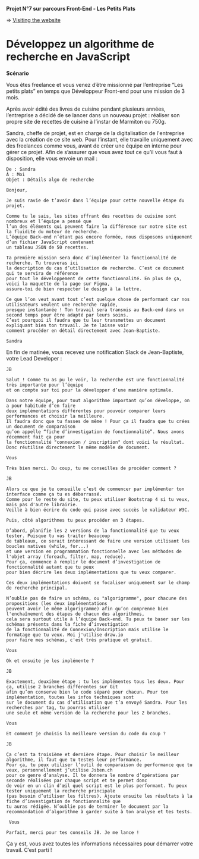 **Projet N°7 sur parcours Front-End - Les Petits Plats**

=> [Visiting the website](https://rominm.github.io/RominManogil_07_13092021/)

Développez un algorithme de recherche en JavaScript
==

**Scénario**

Vous êtes freelance et vous venez d’être missionné par l’entreprise “Les petits plats” en temps que 
Développeur Front-end pour une mission de 3 mois. 

Après avoir édité des livres de cuisine pendant plusieurs années, l’entreprise a décidé de se 
lancer dans un nouveau projet : réaliser son propre site de recettes de cuisine à l’instar de Marmiton ou 750g.  

Sandra, cheffe de projet, est en charge de la digitalisation de l'entreprise avec la création de ce 
site web. Pour l’instant, elle travaille uniquement avec des freelances comme vous, avant de 
créer une équipe en interne pour gérer ce projet. Afin de s’assurer que vous avez tout ce qu’il vous faut à disposition, elle vous envoie un mail : 

```
De : Sandra
À : Moi
Objet : Détails algo de recherche

Bonjour, 

Je suis ravie de t’avoir dans l’équipe pour cette nouvelle étape du projet. 

Comme tu le sais, les sites offrant des recettes de cuisine sont nombreux et l’équipe a pensé que
l’un des éléments qui peuvent faire la différence sur notre site est la fluidité du moteur de recherche. 
L’équipe Back-end n’étant pas encore formée, nous disposons uniquement d’un fichier JavaScript contenant 
un tableau JSON de 50 recettes. 

Ta première mission sera donc d’implémenter la fonctionnalité de recherche. Tu trouveras ici 
la description du cas d’utilisation de recherche. C’est ce document qui te servira de référence 
pour tout le développement de cette fonctionnalité. En plus de ça, voici la maquette de la page sur Figma,
assure-toi de bien respecter le design à la lettre. 

Ce que l’on veut avant tout c’est quelque chose de performant car nos utilisateurs veulent une recherche rapide,
presque instantanée ! Ton travail sera transmis au Back-end dans un second temps pour être adapté par leurs soins. 
C’est pourquoi il faudra que tu leur transmettes un document expliquant bien ton travail. Je te laisse voir 
comment procéder en détail directement avec Jean-Baptiste.

Sandra
```

En fin de matinée, vous recevez une notification Slack de Jean-Baptiste, votre Lead Developer : 

```
JB

Salut ! Comme tu as pu le voir, la recherche est une fonctionnalité très importante pour l’équipe 
et on compte sur toi pour la développer d’une manière optimale. 

Dans notre équipe, pour tout algorithme important qu’on développe, on a pour habitude d’en faire 
deux implémentations différentes pour pouvoir comparer leurs performances et choisir la meilleure. 
Il faudra donc que tu fasses de même ! Pour ça il faudra que tu crées un document de comparaison 
qu’on appelle “fiche d’investigation de fonctionnalité”. Nous avons récemment fait ça pour 
la fonctionnalité "connexion / inscription" dont voici le résultat. Donc réutilise directement le même modèle de document.

Vous

Très bien merci. Du coup, tu me conseilles de procéder comment ?

JB

Alors ce que je te conseille c’est de commencer par implémenter ton interface comme ça tu es débarrassé. 
Comme pour le reste du site, tu peux utiliser Bootstrap 4 si tu veux, mais pas d'autre librairie. 
Veille à bien écrire du code qui passe avec succès le validateur W3C.

Puis, côté algorithmes tu peux procéder en 3 étapes.

D’abord, planifie les 2 versions de la fonctionnalité que tu veux tester. Puisque tu vas traiter beaucoup 
de tableaux, ce serait intéressant de faire une version utilisant les boucles natives (while, for...) 
et une version en programmation fonctionnelle avec les méthodes de l'objet array (foreach, filter, map, reduce). 
Pour ça, commence à remplir le document d’investigation de fonctionnalité autant que tu peux 
pour bien décrire les deux implémentations que tu veux comparer.

Ces deux implémentations doivent se focaliser uniquement sur le champ de recherche principal.

N’oublie pas de faire un schéma, ou "algorigramme", pour chacune des propositions (les deux implémentations 
peuvent avoir le même algorigramme) afin qu’on comprenne bien l'enchaînement des étapes de chacun des algorithmes, 
cela sera surtout utile à l’équipe Back-end. Tu peux te baser sur les schémas présents dans la fiche d’investigation 
de la fonctionnalité de Connexion/Inscription mais utilise le formatage que tu veux. Moi j'utilise draw.io 
pour faire mes schémas, c'est très pratique et gratuit.

Vous

Ok et ensuite je les implémente ?

JB

Exactement, deuxième étape : tu les implémentes tous les deux. Pour ça, utilise 2 branches différentes sur Git 
afin qu’on conserve bien le code séparé pour chacun. Pour ton implémentation, toutes les infos techniques sont 
sur le document du cas d’utilisation que t’a envoyé Sandra. Pour les recherches par tag, tu pourras utiliser 
une seule et même version de la recherche pour les 2 branches.

Vous

Et comment je choisis la meilleure version du code du coup ?

JB

Ça c’est ta troisième et dernière étape. Pour choisir le meilleur algorithme, il faut que tu testes leur performance. 
Pour ça, tu peux utiliser l’outil de comparaison de performance que tu veux, personnellement j’utilise Jsben.ch 
pour ce genre d’analyse. Il te donnera le nombre d’opérations par seconde réalisées par chaque script et te permet donc 
de voir en un clin d’œil quel script est le plus performant. Tu peux tester uniquement la recherche principale 
(pas besoin d’utiliser les filtres). Ajoute ensuite les résultats à la fiche d’investigation de fonctionnalité que 
tu auras rédigée. N’oublie pas de terminer le document par la recommandation d’algorithme à garder suite à ton analyse et tes tests.

 Vous

Parfait, merci pour tes conseils JB. Je me lance !
```

Ça y est, vous avez toutes les informations nécessaires pour démarrer votre travail. C’est parti !
